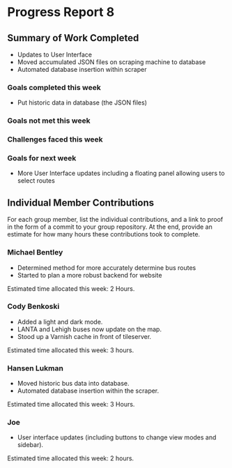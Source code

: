# Progress Report 8

## Summary of Work Completed
- Updates to User Interface
- Moved accumulated JSON files on scraping machine to database
- Automated database insertion within scraper

### Goals completed this week
- Put historic data in database (the JSON files)

### Goals not met this week


### Challenges faced this week


### Goals for next week
- More User Interface updates including a floating panel allowing users to select routes

## Individual Member Contributions

For each group member, list the individual contributions, and a link to proof in the form of a commit to your group repository. At the end, provide an estimate for how many hours these contributions took to complete.

### Michael Bentley

- Determined method for more accurately determine bus routes
- Started to plan a more robust backend for website

Estimated time allocated this week: 2 Hours.

### Cody Benkoski
- Added a light and dark mode.
- LANTA and Lehigh buses now update on the map.
- Stood up a Varnish cache in front of tileserver.

Estimated time allocated this week: 3 hours.

### Hansen Lukman
- Moved historic bus data into database.
- Automated database insertion within the scraper.

Estimated time allocated this week: 3 Hours.

### Joe

- User interface updates (including buttons to change view modes and sidebar).

Estimated time allocated this week: 2 hours.
